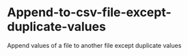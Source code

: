 # Append-to-csv-file-except-duplicate-values
Append values of a file to another file except duplicate values
